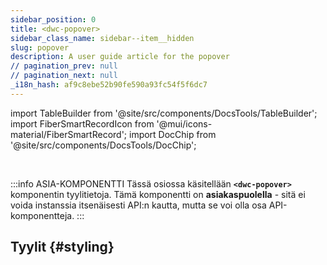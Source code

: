 ```yaml
---
sidebar_position: 0
title: <dwc-popover>
sidebar_class_name: sidebar--item__hidden
slug: popover
description: A user guide article for the popover
// pagination_prev: null
// pagination_next: null
_i18n_hash: af9c8ebe52b90fe590a93fc54f5f6dc7
---
```

import TableBuilder from '@site/src/components/DocsTools/TableBuilder';
import FiberSmartRecordIcon from '@mui/icons-material/FiberSmartRecord';
import DocChip from '@site/src/components/DocsTools/DocChip';

<DocChip chip='scoped' />

<br />

:::info ASIA-KOMPONENTTI
Tässä osiossa käsitellään **`<dwc-popover>`** komponentin tyylitietoja. Tämä komponentti on **asiakaspuolella** - sitä ei voida instanssia itsenäisesti API:n kautta, mutta se voi olla osa API-komponentteja.
:::

## Tyylit {#styling}

<TableBuilder name="dwc-popover" clientComponent />
